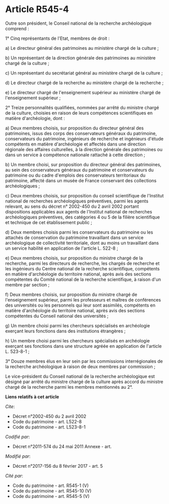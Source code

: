 # Article R545-4

Outre son président, le Conseil national de la recherche archéologique comprend : 

1° Cinq représentants de l'Etat, membres de droit : 

a) Le directeur général des patrimoines au ministère chargé de la culture ; 

b) Un représentant de la direction générale des patrimoines au ministère chargé de la culture ; 

c) Un représentant du secrétariat général au ministère chargé de la culture ; 

d) Le directeur chargé de la recherche au ministère chargé de la recherche ; 

e) Le directeur chargé de l'enseignement supérieur au ministère chargé de l'enseignement supérieur ; 

2° Treize personnalités qualifiées, nommées par arrêté du ministre chargé de la culture, choisies en raison de leurs
compétences scientifiques en matière d'archéologie, dont : 

a) Deux membres choisis, sur proposition du directeur général des patrimoines, issus des corps des conservateurs généraux du
patrimoine, conservateurs du patrimoine, ingénieurs de recherche et ingénieurs d'étude compétents en matière d'archéologie et
affectés dans une direction régionale des affaires culturelles, à la direction générale des patrimoines ou dans un service à
compétence nationale rattaché à cette direction ; 

b) Un membre choisi, sur proposition du directeur général des patrimoines, au sein des conservateurs généraux du patrimoine
et conservateurs du patrimoine ou du cadre d'emplois des conservateurs territoriaux du patrimoine, affecté dans un musée de
France conservant des collections archéologiques ; 

c) Deux membres choisis, sur proposition du conseil scientifique de l'Institut national de recherches archéologiques
préventives, parmi les agents relevant, au sens du décret n° 2002-450 du 2 avril 2002 portant dispositions applicables aux
agents de l'Institut national de recherches archéologiques préventives, des catégories 4 ou 5 de la filière scientifique et
technique de cet établissement public ; 

d) Deux membres choisis parmi les conservateurs du patrimoine ou les attachés de conservation du patrimoine travaillant dans
un service archéologique de collectivité territoriale, dont au moins un travaillant dans un service habilité en application
de l'article L. 522-8 ; 

e) Deux membres choisis, sur proposition du ministre chargé de la recherche, parmi les directeurs de recherche, les chargés
de recherche et les ingénieurs du Centre national de la recherche scientifique, compétents en matière d'archéologie du
territoire national, après avis des sections compétentes du Comité national de la recherche scientifique, à raison d'un
membre par section ; 

f) Deux membres choisis, sur proposition du ministre chargé de l'enseignement supérieur, parmi les professeurs et maîtres de
conférences des universités ou les personnels qui leur sont assimilés, compétents en matière d'archéologie du territoire
national, après avis des sections compétentes du Conseil national des universités ; 

g) Un membre choisi parmi les chercheurs spécialisés en archéologie exerçant leurs fonctions dans des institutions
étrangères ; 

h) Un membre choisi parmi les chercheurs spécialisés en archéologie exerçant ses fonctions dans une structure agréée en
application de l'article L. 523-8-1 ; 

3° Douze membres élus en leur sein par les commissions interrégionales de la recherche archéologique à raison de deux membres
par commission ; 

Le vice-président du Conseil national de la recherche archéologique est désigné par arrêté du ministre chargé de la culture
après accord du ministre chargé de la recherche parmi les membres mentionnés au 2°.

**Liens relatifs à cet article**

_Cite_:

  - Décret n°2002-450 du 2 avril 2002
  - Code du patrimoine - art. L522-8
  - Code du patrimoine - art. L523-8-1

_Codifié par_:

  - Décret n°2011-574 du 24 mai 2011 Annexe - art.

_Modifié par_:

  - Décret n°2017-156 du 8 février 2017 - art. 5

_Cité par_:

  - Code du patrimoine - art. R545-1 (V)
  - Code du patrimoine - art. R545-10 (V)
  - Code du patrimoine - art. R545-5 (V)
